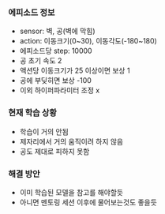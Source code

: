 ### 에피소드 정보
- sensor: 벽, 공(벽에 막힘)
- action: 이동크기(0~30), 이동각도(-180~180)
- 에피소드당 step: 10000
- 공 초기 속도 2
- 액션당 이동크기가 25 이상이면 보상 1
- 공에 부딪히면 보상 -100
- 이외 하이퍼파라미터 조정 x

### 현재 학습 상황
- 학습이 거의 안됨
- 제자리에서 거의 움직이려 하지 않음
- 공도 제대로 피하지 못함

### 해결 방안
- 이미 학습된 모델을 참고를 해야할듯
- 아니면 멘토링 세션 이후에 물어보는것도 좋을듯